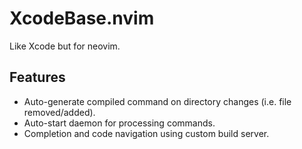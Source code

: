 # XcodeBase.nvim

Like Xcode but for neovim.

## Features 

- Auto-generate compiled command on directory changes (i.e. file removed/added).
- Auto-start daemon for processing commands.
- Completion and code navigation using custom build server.
